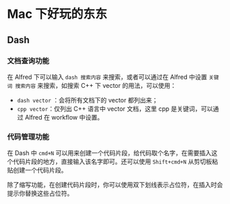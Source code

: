 # Mac 下好玩的东东

## Dash



### 文档查询功能


在 Alfred 下可以输入 `dash 搜索内容` 来搜索，或者可以通过在 Alfred 中设置 `关键词 搜索内容` 来搜索，如搜索 C++ 下 vector 的用法，可以使用：

* `dash vector` ：会将所有文档下的 vector 都列出来；
* `cpp vector`：仅列出 C++ 语言中 vector 文档，这里 cpp 是关键词，可以通过 Alfred 在 workflow 中设置。


### 代码管理功能

在 Dash 中 `cmd+N` 可以用来创建一个代码片段，给代码取个名字，在需要插入这个代码片段的地方，直接输入该名字即可。还可以使用 `Shift+cmd+N` 从剪切板粘贴创建一个代码片段。

除了缩写功能，在创建代码片段时，你可以使用双下划线表示占位符，在插入时会提示你替换这些占位符。






